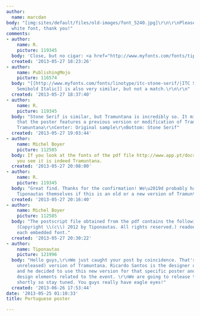 ```yaml
---
author:
  name: marcdan
body: "[img:sites/default/files/old-images/font_5240.jpg]\r\n\r\nPlease identify the
  white font, thank you!"
comments:
- author:
    name: R.
    picture: 119345
  body: 'Close, but no cigar: <a href="http://www.myfonts.com/fonts/tiponautas/tramuntana-1-pro/">Tramuntana</a>.'
  created: '2013-05-27 18:23:26'
- author:
    name: PublishingMojo
    picture: 116574
  body: "[[http://www.myfonts.com/fonts/linotype/itc-stone-serif/|ITC Stone Serif
    Semibold Italic]] is also very similar, but not a match.\r\n\r\n"
  created: '2013-05-27 18:37:40'
- author:
    name: R.
    picture: 119345
  body: "Stone Serif is similar, but Tramuntana is incredibly so. It might even be
    that the poster features a previous version or modification of Tramuntana.\r\n[img:sites/default/files/old-images/haconversa_5916.png]\r\n\r\nTop:
    Tramuntana\r\nCenter: Original sample\r\nBottom: Stone Serif"
  created: '2013-05-27 19:03:44'
- author:
    name: Michel Boyer
    picture: 112585
  body: If you look at the fonts of the pdf file http://www.app.pt/docs_app/encontros/10ENAPP_desdobravel.pdf,
    you see it is indeed Tramuntana.
  created: '2013-05-27 20:08:00'
- author:
    name: R.
    picture: 119345
  body: "Great find. Thanks for the confirmation! We\u2019d probably have to ask the
    Tiponautas themselves if this is an old or a new version of Tramuntana."
  created: '2013-05-27 20:16:40'
- author:
    name: Michel Boyer
    picture: 112585
  body: "The postscript file obtained from the pdf contains the following notice\r\n<PRE>\r\n/Notice
    (Copyright \\(c\\) 2012 by Tiponautas. All rights reserved.) readonly def\r\n</PRE>\r\nfor
    each embedded font."
  created: '2013-05-27 20:30:22'
- author:
    name: Tiponautas
    picture: 121996
  body: "Hello guys,\r\nWe just caught your post by coincidence. That's a new (and
    unreleased) version of Tramuntana. Ricardo Santos is the designer of Tramuntana
    and he decided to use this new version for that specific poster and some other
    design elements related to the event. \r\nWe are going to release this new version
    shortly so stay tuned. You guys really have eagle eyes!"
  created: '2013-06-26 17:53:44'
date: '2013-05-25 01:10:33'
title: Portuguese poster

---
```

